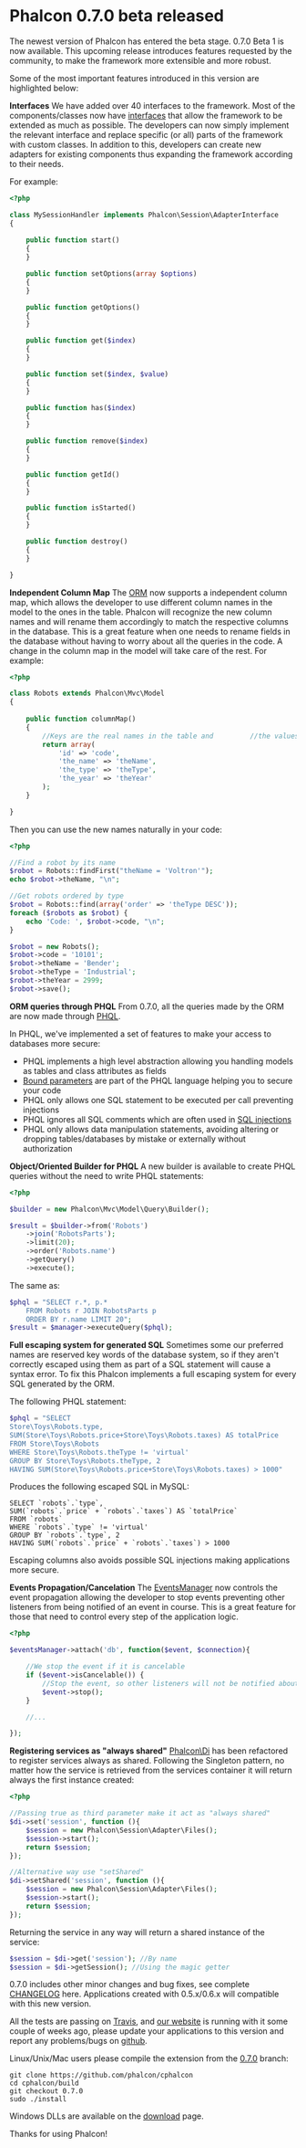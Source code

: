 <!--
slug: phalcon-0-7-0-beta-released
date: Wed Nov 21 2012 11:00:00 GMT-0500 (EST)
tags: php, phalcon, orm, release
title: Phalcon 0.7.0 beta released
id: 36213237029
link: http://blog.phalconphp.com/post/36213237029/phalcon-0-7-0-beta-released
raw: {"blog_name":"phalconphp","id":36213237029,"post_url":"http://blog.phalconphp.com/post/36213237029/phalcon-0-7-0-beta-released","slug":"phalcon-0-7-0-beta-released","type":"text","date":"2012-11-21 16:00:00 GMT","timestamp":1353513600,"state":"published","format":"html","reblog_key":"EjsB77M7","tags":["php","phalcon","orm","release"],"short_url":"http://tmblr.co/Z6PumvXkUYKb","highlighted":[],"note_count":2,"title":"Phalcon 0.7.0 beta released","body":"<p>The newest version of Phalcon has entered the beta stage. 0.7.0 Beta 1 is now available. This upcoming release introduces features requested by the community, to make the framework more extensible and more robust.</p>\n<p>Some of the most important features introduced in this version are highlighted below:</p>\n<p><strong>Interfaces</strong><br/> We have added over 40 interfaces to the framework. Most of the components/classes now have <a href=\"http://php.net/manual/en/language.oop5.interfaces.php\">interfaces</a> that allow the framework to be extended as much as possible. The developers can now simply implement the relevant interface and replace specific (or all) parts of the framework with custom classes. In addition to this, developers can create new adapters for existing components thus expanding the framework according to their needs.</p>\n<p>For example:</p>\n<pre class=\"sh_php sh_sourceCode\">&lt;?php\n\nclass MySessionHandler implements Phalcon\\Session\\AdapterInterface \n{\n    \n    public function start()\n    {\n    }\n\n    public function setOptions(array $options)\n    {\n    }\n\n    public function getOptions()\n    {\n    }\n\n    public function get($index)\n    {\n    }\n\n    public function set($index, $value)\n    {\n    }\n\n    public function has($index)\n    {\n    }\n\n    public function remove($index)\n    {\n    }\n\n    public function getId()\n    {\n    }\n\n    public function isStarted()\n    {\n    }\n\n    public function destroy()\n    {\n    }\n\n}\n</pre>\n<p><strong>Independent Column Map</strong><br/> The <a href=\"http://docs.phalconphp.com/en/latest/reference/models.html\">ORM</a> now supports a independent column map, which allows the developer to use different column names in the model to the ones in the table. Phalcon will recognize the new column names and will rename them accordingly to match the respective columns in the database. This is a great feature when one needs to rename fields in the database without having to worry about all the queries in the code. A change in the column map in the model will take care of the rest. For example:</p>\n<pre class=\"sh_php sh_sourceCode\">&lt;?php\n\nclass Robots extends Phalcon\\Mvc\\Model\n{\n    \n    public function columnMap()\n    {\n        //Keys are the real names in the table and <br/>        //the values their names in the application\n        return array(\n            'id' =&gt; 'code',\n            'the_name' =&gt; 'theName',\n            'the_type' =&gt; 'theType',\n            'the_year' =&gt; 'theYear'\n        );\n    }\n\n}\n</pre>\n<p>Then you can use the new names naturally in your code:</p>\n<pre class=\"sh_php sh_sourceCode\">&lt;?php\n\n//Find a robot by its name\n$robot = Robots::findFirst(\"theName = 'Voltron'\");\necho $robot-&gt;theName, \"\\n\";\n\n//Get robots ordered by type\n$robot = Robots::find(array('order' =&gt; 'theType DESC'));\nforeach ($robots as $robot) {\n    echo 'Code: ', $robot-&gt;code, \"\\n\";\n}\n\n$robot = new Robots();\n$robot-&gt;code = '10101';\n$robot-&gt;theName = 'Bender';\n$robot-&gt;theType = 'Industrial';\n$robot-&gt;theYear = 2999;\n$robot-&gt;save();\n</pre>\n<p><strong>ORM queries through PHQL</strong><br/> From 0.7.0, all the queries made by the ORM are now made through <a href=\"http://docs.phalconphp.com/en/latest/reference/phql.html\">PHQL</a>.</p>\n<p>In PHQL, we&rsquo;ve implemented a set of features to make your access to databases more secure:</p>\n<ul><li>PHQL implements a high level abstraction allowing you handling models as tables and class attributes as fields</li>\n<li><a href=\"http://www.php.net/manual/en/pdo.prepared-statements.php\">Bound parameters</a> are part of the PHQL language helping you to secure your code</li>\n<li>PHQL only allows one SQL statement to be executed per call preventing injections</li>\n<li>PHQL ignores all SQL comments which are often used in <a href=\"http://en.wikipedia.org/wiki/SQL_injection\">SQL injections</a></li>\n<li>PHQL only allows data manipulation statements, avoiding altering or dropping tables/databases by mistake or externally without authorization</li>\n</ul><p><strong>Object/Oriented Builder for PHQL</strong><br/> A new builder is available to create PHQL queries without the need to write PHQL statements:</p>\n<pre class=\"sh_php sh_sourceCode\">&lt;?php\n\n$builder = new Phalcon\\Mvc\\Model\\Query\\Builder();\n\n$result = $builder-&gt;from('Robots')\n    -&gt;join('RobotsParts');\n    -&gt;limit(20);\n    -&gt;order('Robots.name')\n    -&gt;getQuery()\n    -&gt;execute();\n</pre>\n<p>The same as:</p>\n<pre class=\"sh_php sh_sourceCode\">$phql = \"SELECT r.*, p.* \n    FROM Robots r JOIN RobotsParts p \n    ORDER BY r.name LIMIT 20\";\n$result = $manager-&gt;executeQuery($phql);\n</pre>\n<p><strong>Full escaping system for generated SQL</strong><br/> Sometimes some our preferred names are reserved key words of the database system, so if they aren&rsquo;t correctly escaped using them as part of a SQL statement will cause a syntax error. To fix this Phalcon implements a full escaping system for every SQL generated by the ORM.</p>\n<p>The following PHQL statement:</p>\n<pre class=\"sh_php sh_sourceCode\">$phql = \"SELECT \nStore\\Toys\\Robots.type,\nSUM(Store\\Toys\\Robots.price+Store\\Toys\\Robots.taxes) AS totalPrice\nFROM Store\\Toys\\Robots \nWHERE Store\\Toys\\Robots.theType != 'virtual'\nGROUP BY Store\\Toys\\Robots.theType, 2\nHAVING SUM(Store\\Toys\\Robots.price+Store\\Toys\\Robots.taxes) &gt; 1000\"\n</pre>\n<p>Produces the following escaped SQL in MySQL:</p>\n<pre class=\"sh_sql sh_sourceCode\">SELECT `robots`.`type`,\nSUM(`robots`.`price` + `robots`.`taxes`) AS `totalPrice`\nFROM `robots`\nWHERE `robots`.`type` != 'virtual'\nGROUP BY `robots`.`type`, 2\nHAVING SUM(`robots`.`price` + `robots`.`taxes`) &gt; 1000\n</pre>\n<p>Escaping columns also avoids possible SQL injections making applications more secure.</p>\n<p><strong>Events Propagation/Cancelation</strong><br/> The <a href=\"http://docs.phalconphp.com/en/latest/reference/events.html\">EventsManager</a> now controls the event propagation allowing the developer to stop events preventing other listeners from being notified of an event in course. This is a great feature for those that need to control every step of the application logic.</p>\n<pre class=\"sh_php sh_sourceCode\">&lt;?php\n\n$eventsManager-&gt;attach('db', function($event, $connection){\n\n    //We stop the event if it is cancelable\n    if ($event-&gt;isCancelable()) {\n        //Stop the event, so other listeners will not be notified about this\n        $event-&gt;stop();\n    }\n\n    //...\n\n});\n</pre>\n<p><strong>Registering services as &ldquo;always shared&rdquo;</strong><br/><a href=\"http://docs.phalconphp.com/en/latest/reference/di.html\">Phalcon\\Di</a> has been refactored to register services always as shared. Following the Singleton pattern, no matter how the service is retrieved from the services container it will return always the first instance created:</p>\n<pre class=\"sh_php sh_sourceCode\">&lt;?php\n\n//Passing true as third parameter make it act as \"always shared\"\n$di-&gt;set('session', function (){\n    $session = new Phalcon\\Session\\Adapter\\Files();\n    $session-&gt;start();\n    return $session;\n});\n\n//Alternative way use \"setShared\"\n$di-&gt;setShared('session', function (){\n    $session = new Phalcon\\Session\\Adapter\\Files();\n    $session-&gt;start();\n    return $session;\n});\n</pre>\n<p>Returning the service in any way will return a shared instance of the service:</p>\n<pre class=\"sh_php sh_sourceCode\">$session = $di-&gt;get('session'); //By name\n$session = $di-&gt;getSession(); //Using the magic getter\n</pre>\n<p>0.7.0 includes other minor changes and bug fixes, see complete <a href=\"https://github.com/phalcon/cphalcon/blob/0.7.0/CHANGELOG\">CHANGELOG</a> here. Applications created with 0.5.x/0.6.x will compatible with this new version.</p>\n<p>All the tests are passing on <a href=\"https://travis-ci.org/phalcon/cphalcon/builds/3287750\">Travis</a>, and <a href=\"http://phalconphp.com/\">our website</a> is running with it some couple of weeks ago, please update your applications to this version and report any problems/bugs on <a href=\"https://github.com/phalcon/cphalcon\">github</a>.</p>\n<p>Linux/Unix/Mac users please compile the extension from the <a href=\"https://github.com/phalcon/cphalcon/tree/0.7.0\">0.7.0</a> branch:</p>\n<pre class=\"sh_sh sh_sourceCode\">git clone <a href=\"https://github.com/phalcon/cphalcon\">https://github.com/phalcon/cphalcon</a>\ncd cphalcon/build\ngit checkout 0.7.0\nsudo ./install\n</pre>\n<p>Windows DLLs are available on the <a href=\"http://phalconphp.com/download\">download</a> page.</p>\n<p>Thanks for using Phalcon!</p>","reblog":{"tree_html":"","comment":"<p>The newest version of Phalcon has entered the beta stage. 0.7.0 Beta 1 is now available. This upcoming release introduces features requested by the community, to make the framework more extensible and more robust.</p>\n<p>Some of the most important features introduced in this version are highlighted below:</p>\n<p><strong>Interfaces</strong><br> We have added over 40 interfaces to the framework. Most of the components/classes now have <a href=\"http://php.net/manual/en/language.oop5.interfaces.php\">interfaces</a> that allow the framework to be extended as much as possible. The developers can now simply implement the relevant interface and replace specific (or all) parts of the framework with custom classes. In addition to this, developers can create new adapters for existing components thus expanding the framework according to their needs.</p>\n<p>For example:</p>\n<pre class=\"sh_php sh_sourceCode\">&lt;?php\n\nclass MySessionHandler implements Phalcon\\Session\\AdapterInterface \n{\n    \n    public function start()\n    {\n    }\n\n    public function setOptions(array $options)\n    {\n    }\n\n    public function getOptions()\n    {\n    }\n\n    public function get($index)\n    {\n    }\n\n    public function set($index, $value)\n    {\n    }\n\n    public function has($index)\n    {\n    }\n\n    public function remove($index)\n    {\n    }\n\n    public function getId()\n    {\n    }\n\n    public function isStarted()\n    {\n    }\n\n    public function destroy()\n    {\n    }\n\n}\n</pre>\n<p><strong>Independent Column Map</strong><br> The <a href=\"http://docs.phalconphp.com/en/latest/reference/models.html\">ORM</a> now supports a independent column map, which allows the developer to use different column names in the model to the ones in the table. Phalcon will recognize the new column names and will rename them accordingly to match the respective columns in the database. This is a great feature when one needs to rename fields in the database without having to worry about all the queries in the code. A change in the column map in the model will take care of the rest. For example:</p>\n<pre class=\"sh_php sh_sourceCode\">&lt;?php\n\nclass Robots extends Phalcon\\Mvc\\Model\n{\n    \n    public function columnMap()\n    {\n        //Keys are the real names in the table and <br>        //the values their names in the application\n        return array(\n            'id' =&gt; 'code',\n            'the_name' =&gt; 'theName',\n            'the_type' =&gt; 'theType',\n            'the_year' =&gt; 'theYear'\n        );\n    }\n\n}\n</pre>\n<p>Then you can use the new names naturally in your code:</p>\n<pre class=\"sh_php sh_sourceCode\">&lt;?php\n\n//Find a robot by its name\n$robot = Robots::findFirst(\"theName = 'Voltron'\");\necho $robot-&gt;theName, \"\\n\";\n\n//Get robots ordered by type\n$robot = Robots::find(array('order' =&gt; 'theType DESC'));\nforeach ($robots as $robot) {\n    echo 'Code: ', $robot-&gt;code, \"\\n\";\n}\n\n$robot = new Robots();\n$robot-&gt;code = '10101';\n$robot-&gt;theName = 'Bender';\n$robot-&gt;theType = 'Industrial';\n$robot-&gt;theYear = 2999;\n$robot-&gt;save();\n</pre>\n<p><strong>ORM queries through PHQL</strong><br> From 0.7.0, all the queries made by the ORM are now made through <a href=\"http://docs.phalconphp.com/en/latest/reference/phql.html\">PHQL</a>.</p>\n<p>In PHQL, we&rsquo;ve implemented a set of features to make your access to databases more secure:</p>\n<ul><li>PHQL implements a high level abstraction allowing you handling models as tables and class attributes as fields</li>\n<li><a href=\"http://www.php.net/manual/en/pdo.prepared-statements.php\">Bound parameters</a> are part of the PHQL language helping you to secure your code</li>\n<li>PHQL only allows one SQL statement to be executed per call preventing injections</li>\n<li>PHQL ignores all SQL comments which are often used in <a href=\"http://en.wikipedia.org/wiki/SQL_injection\">SQL injections</a></li>\n<li>PHQL only allows data manipulation statements, avoiding altering or dropping tables/databases by mistake or externally without authorization</li>\n</ul><p><strong>Object/Oriented Builder for PHQL</strong><br> A new builder is available to create PHQL queries without the need to write PHQL statements:</p>\n<pre class=\"sh_php sh_sourceCode\">&lt;?php\n\n$builder = new Phalcon\\Mvc\\Model\\Query\\Builder();\n\n$result = $builder-&gt;from('Robots')\n    -&gt;join('RobotsParts');\n    -&gt;limit(20);\n    -&gt;order('Robots.name')\n    -&gt;getQuery()\n    -&gt;execute();\n</pre>\n<p>The same as:</p>\n<pre class=\"sh_php sh_sourceCode\">$phql = \"SELECT r.*, p.* \n    FROM Robots r JOIN RobotsParts p \n    ORDER BY r.name LIMIT 20\";\n$result = $manager-&gt;executeQuery($phql);\n</pre>\n<p><strong>Full escaping system for generated SQL</strong><br> Sometimes some our preferred names are reserved key words of the database system, so if they aren&rsquo;t correctly escaped using them as part of a SQL statement will cause a syntax error. To fix this Phalcon implements a full escaping system for every SQL generated by the ORM.</p>\n<p>The following PHQL statement:</p>\n<pre class=\"sh_php sh_sourceCode\">$phql = \"SELECT \nStore\\Toys\\Robots.type,\nSUM(Store\\Toys\\Robots.price+Store\\Toys\\Robots.taxes) AS totalPrice\nFROM Store\\Toys\\Robots \nWHERE Store\\Toys\\Robots.theType != 'virtual'\nGROUP BY Store\\Toys\\Robots.theType, 2\nHAVING SUM(Store\\Toys\\Robots.price+Store\\Toys\\Robots.taxes) &gt; 1000\"\n</pre>\n<p>Produces the following escaped SQL in MySQL:</p>\n<pre class=\"sh_sql sh_sourceCode\">SELECT `robots`.`type`,\nSUM(`robots`.`price` + `robots`.`taxes`) AS `totalPrice`\nFROM `robots`\nWHERE `robots`.`type` != 'virtual'\nGROUP BY `robots`.`type`, 2\nHAVING SUM(`robots`.`price` + `robots`.`taxes`) &gt; 1000\n</pre>\n<p>Escaping columns also avoids possible SQL injections making applications more secure.</p>\n<p><strong>Events Propagation/Cancelation</strong><br> The <a href=\"http://docs.phalconphp.com/en/latest/reference/events.html\">EventsManager</a> now controls the event propagation allowing the developer to stop events preventing other listeners from being notified of an event in course. This is a great feature for those that need to control every step of the application logic.</p>\n<pre class=\"sh_php sh_sourceCode\">&lt;?php\n\n$eventsManager-&gt;attach('db', function($event, $connection){\n\n    //We stop the event if it is cancelable\n    if ($event-&gt;isCancelable()) {\n        //Stop the event, so other listeners will not be notified about this\n        $event-&gt;stop();\n    }\n\n    //...\n\n});\n</pre>\n<p><strong>Registering services as &ldquo;always shared&rdquo;</strong><br><a href=\"http://docs.phalconphp.com/en/latest/reference/di.html\">Phalcon\\Di</a> has been refactored to register services always as shared. Following the Singleton pattern, no matter how the service is retrieved from the services container it will return always the first instance created:</p>\n<pre class=\"sh_php sh_sourceCode\">&lt;?php\n\n//Passing true as third parameter make it act as \"always shared\"\n$di-&gt;set('session', function (){\n    $session = new Phalcon\\Session\\Adapter\\Files();\n    $session-&gt;start();\n    return $session;\n});\n\n//Alternative way use \"setShared\"\n$di-&gt;setShared('session', function (){\n    $session = new Phalcon\\Session\\Adapter\\Files();\n    $session-&gt;start();\n    return $session;\n});\n</pre>\n<p>Returning the service in any way will return a shared instance of the service:</p>\n<pre class=\"sh_php sh_sourceCode\">$session = $di-&gt;get('session'); //By name\n$session = $di-&gt;getSession(); //Using the magic getter\n</pre>\n<p>0.7.0 includes other minor changes and bug fixes, see complete <a href=\"https://github.com/phalcon/cphalcon/blob/0.7.0/CHANGELOG\">CHANGELOG</a> here. Applications created with 0.5.x/0.6.x will compatible with this new version.</p>\n<p>All the tests are passing on <a href=\"https://travis-ci.org/phalcon/cphalcon/builds/3287750\">Travis</a>, and <a href=\"http://phalconphp.com/\">our website</a> is running with it some couple of weeks ago, please update your applications to this version and report any problems/bugs on <a href=\"https://github.com/phalcon/cphalcon\">github</a>.</p>\n<p>Linux/Unix/Mac users please compile the extension from the <a href=\"https://github.com/phalcon/cphalcon/tree/0.7.0\">0.7.0</a> branch:</p>\n<pre class=\"sh_sh sh_sourceCode\">git clone <a href=\"https://github.com/phalcon/cphalcon\">https://github.com/phalcon/cphalcon</a>\ncd cphalcon/build\ngit checkout 0.7.0\nsudo ./install\n</pre>\n<p>Windows DLLs are available on the <a href=\"http://phalconphp.com/download\">download</a> page.</p>\n<p>Thanks for using Phalcon!</p>"},"trail":[{"blog":{"name":"phalconphp","theme":{"header_full_width":1117,"header_full_height":426,"header_focus_width":758,"header_focus_height":426,"avatar_shape":"square","background_color":"#FAFAFA","body_font":"Helvetica Neue","header_bounds":"0,937,426,179","header_image":"http://static.tumblr.com/be2b0380984b972b47699d457f4c0ffb/ivjir8a/815nn0qo7/tumblr_static_28z87js742xwowwo0kco04ogs.jpg","header_image_focused":"http://static.tumblr.com/be2b0380984b972b47699d457f4c0ffb/ivjir8a/laHnn0qo9/tumblr_static_tumblr_static_28z87js742xwowwo0kco04ogs_focused_v3.jpg","header_image_scaled":"http://static.tumblr.com/be2b0380984b972b47699d457f4c0ffb/ivjir8a/815nn0qo7/tumblr_static_28z87js742xwowwo0kco04ogs_2048_v2.jpg","header_stretch":true,"link_color":"#529ECC","show_avatar":true,"show_description":true,"show_header_image":true,"show_title":true,"title_color":"#444444","title_font":"Gibson","title_font_weight":"bold"}},"post":{"id":"36213237029"},"content":"<p>The newest version of Phalcon has entered the beta stage. 0.7.0 Beta 1 is now available. This upcoming release introduces features requested by the community, to make the framework more extensible and more robust.</p>\n<p>Some of the most important features introduced in this version are highlighted below:</p>\n<p><strong>Interfaces</strong><br> We have added over 40 interfaces to the framework. Most of the components/classes now have <a href=\"http://php.net/manual/en/language.oop5.interfaces.php\">interfaces</a> that allow the framework to be extended as much as possible. The developers can now simply implement the relevant interface and replace specific (or all) parts of the framework with custom classes. In addition to this, developers can create new adapters for existing components thus expanding the framework according to their needs.</p>\n<p>For example:</p>\n<pre class=\"sh_php sh_sourceCode\"><?php\n\nclass MySessionHandler implements Phalcon\\Session\\AdapterInterface \n{\n    \n    public function start()\n    {\n    }\n\n    public function setOptions(array $options)\n    {\n    }\n\n    public function getOptions()\n    {\n    }\n\n    public function get($index)\n    {\n    }\n\n    public function set($index, $value)\n    {\n    }\n\n    public function has($index)\n    {\n    }\n\n    public function remove($index)\n    {\n    }\n\n    public function getId()\n    {\n    }\n\n    public function isStarted()\n    {\n    }\n\n    public function destroy()\n    {\n    }\n\n}\n</pre>\n<p><strong>Independent Column Map</strong><br> The <a href=\"http://docs.phalconphp.com/en/latest/reference/models.html\">ORM</a> now supports a independent column map, which allows the developer to use different column names in the model to the ones in the table. Phalcon will recognize the new column names and will rename them accordingly to match the respective columns in the database. This is a great feature when one needs to rename fields in the database without having to worry about all the queries in the code. A change in the column map in the model will take care of the rest. For example:</p>\n<pre class=\"sh_php sh_sourceCode\"><?php\n\nclass Robots extends Phalcon\\Mvc\\Model\n{\n    \n    public function columnMap()\n    {\n        //Keys are the real names in the table and <br>        //the values their names in the application\n        return array(\n            'id' => 'code',\n            'the_name' => 'theName',\n            'the_type' => 'theType',\n            'the_year' => 'theYear'\n        );\n    }\n\n}\n</pre>\n<p>Then you can use the new names naturally in your code:</p>\n<pre class=\"sh_php sh_sourceCode\"><?php\n\n//Find a robot by its name\n$robot = Robots::findFirst(\"theName = 'Voltron'\");\necho $robot->theName, \"\\n\";\n\n//Get robots ordered by type\n$robot = Robots::find(array('order' => 'theType DESC'));\nforeach ($robots as $robot) {\n    echo 'Code: ', $robot->code, \"\\n\";\n}\n\n$robot = new Robots();\n$robot->code = '10101';\n$robot->theName = 'Bender';\n$robot->theType = 'Industrial';\n$robot->theYear = 2999;\n$robot->save();\n</pre>\n<p><strong>ORM queries through PHQL</strong><br> From 0.7.0, all the queries made by the ORM are now made through <a href=\"http://docs.phalconphp.com/en/latest/reference/phql.html\">PHQL</a>.</p>\n<p>In PHQL, we've implemented a set of features to make your access to databases more secure:</p>\n<ul><li>PHQL implements a high level abstraction allowing you handling models as tables and class attributes as fields</li>\n<li><a href=\"http://www.php.net/manual/en/pdo.prepared-statements.php\">Bound parameters</a> are part of the PHQL language helping you to secure your code</li>\n<li>PHQL only allows one SQL statement to be executed per call preventing injections</li>\n<li>PHQL ignores all SQL comments which are often used in <a href=\"http://en.wikipedia.org/wiki/SQL_injection\">SQL injections</a></li>\n<li>PHQL only allows data manipulation statements, avoiding altering or dropping tables/databases by mistake or externally without authorization</li>\n</ul><p><strong>Object/Oriented Builder for PHQL</strong><br> A new builder is available to create PHQL queries without the need to write PHQL statements:</p>\n<pre class=\"sh_php sh_sourceCode\"><?php\n\n$builder = new Phalcon\\Mvc\\Model\\Query\\Builder();\n\n$result = $builder->from('Robots')\n    ->join('RobotsParts');\n    ->limit(20);\n    ->order('Robots.name')\n    ->getQuery()\n    ->execute();\n</pre>\n<p>The same as:</p>\n<pre class=\"sh_php sh_sourceCode\">$phql = \"SELECT r.*, p.* \n    FROM Robots r JOIN RobotsParts p \n    ORDER BY r.name LIMIT 20\";\n$result = $manager->executeQuery($phql);\n</pre>\n<p><strong>Full escaping system for generated SQL</strong><br> Sometimes some our preferred names are reserved key words of the database system, so if they aren't correctly escaped using them as part of a SQL statement will cause a syntax error. To fix this Phalcon implements a full escaping system for every SQL generated by the ORM.</p>\n<p>The following PHQL statement:</p>\n<pre class=\"sh_php sh_sourceCode\">$phql = \"SELECT \nStore\\Toys\\Robots.type,\nSUM(Store\\Toys\\Robots.price+Store\\Toys\\Robots.taxes) AS totalPrice\nFROM Store\\Toys\\Robots \nWHERE Store\\Toys\\Robots.theType != 'virtual'\nGROUP BY Store\\Toys\\Robots.theType, 2\nHAVING SUM(Store\\Toys\\Robots.price+Store\\Toys\\Robots.taxes) > 1000\"\n</pre>\n<p>Produces the following escaped SQL in MySQL:</p>\n<pre class=\"sh_sql sh_sourceCode\">SELECT `robots`.`type`,\nSUM(`robots`.`price` + `robots`.`taxes`) AS `totalPrice`\nFROM `robots`\nWHERE `robots`.`type` != 'virtual'\nGROUP BY `robots`.`type`, 2\nHAVING SUM(`robots`.`price` + `robots`.`taxes`) > 1000\n</pre>\n<p>Escaping columns also avoids possible SQL injections making applications more secure.</p>\n<p><strong>Events Propagation/Cancelation</strong><br> The <a href=\"http://docs.phalconphp.com/en/latest/reference/events.html\">EventsManager</a> now controls the event propagation allowing the developer to stop events preventing other listeners from being notified of an event in course. This is a great feature for those that need to control every step of the application logic.</p>\n<pre class=\"sh_php sh_sourceCode\"><?php\n\n$eventsManager->attach('db', function($event, $connection){\n\n    //We stop the event if it is cancelable\n    if ($event->isCancelable()) {\n        //Stop the event, so other listeners will not be notified about this\n        $event->stop();\n    }\n\n    //...\n\n});\n</pre>\n<p><strong>Registering services as "always shared"</strong><br><a href=\"http://docs.phalconphp.com/en/latest/reference/di.html\">Phalcon\\Di</a> has been refactored to register services always as shared. Following the Singleton pattern, no matter how the service is retrieved from the services container it will return always the first instance created:</p>\n<pre class=\"sh_php sh_sourceCode\"><?php\n\n//Passing true as third parameter make it act as \"always shared\"\n$di->set('session', function (){\n    $session = new Phalcon\\Session\\Adapter\\Files();\n    $session->start();\n    return $session;\n});\n\n//Alternative way use \"setShared\"\n$di->setShared('session', function (){\n    $session = new Phalcon\\Session\\Adapter\\Files();\n    $session->start();\n    return $session;\n});\n</pre>\n<p>Returning the service in any way will return a shared instance of the service:</p>\n<pre class=\"sh_php sh_sourceCode\">$session = $di->get('session'); //By name\n$session = $di->getSession(); //Using the magic getter\n</pre>\n<p>0.7.0 includes other minor changes and bug fixes, see complete <a href=\"https://github.com/phalcon/cphalcon/blob/0.7.0/CHANGELOG\">CHANGELOG</a> here. Applications created with 0.5.x/0.6.x will compatible with this new version.</p>\n<p>All the tests are passing on <a href=\"https://travis-ci.org/phalcon/cphalcon/builds/3287750\">Travis</a>, and <a href=\"http://phalconphp.com/\">our website</a> is running with it some couple of weeks ago, please update your applications to this version and report any problems/bugs on <a href=\"https://github.com/phalcon/cphalcon\">github</a>.</p>\n<p>Linux/Unix/Mac users please compile the extension from the <a href=\"https://github.com/phalcon/cphalcon/tree/0.7.0\">0.7.0</a> branch:</p>\n<pre class=\"sh_sh sh_sourceCode\">git clone <a href=\"https://github.com/phalcon/cphalcon\">https://github.com/phalcon/cphalcon</a>\ncd cphalcon/build\ngit checkout 0.7.0\nsudo ./install\n</pre>\n<p>Windows DLLs are available on the <a href=\"http://phalconphp.com/download\">download</a> page.</p>\n<p>Thanks for using Phalcon!</p>","content_raw":"<p>The newest version of Phalcon has entered the beta stage. 0.7.0 Beta 1 is now available. This upcoming release introduces features requested by the community, to make the framework more extensible and more robust.</p>\r\n<p>Some of the most important features introduced in this version are highlighted below:</p>\r\n<p><strong>Interfaces</strong><br> We have added over 40 interfaces to the framework. Most of the components/classes now have <a href=\"http://php.net/manual/en/language.oop5.interfaces.php\">interfaces</a> that allow the framework to be extended as much as possible. The developers can now simply implement the relevant interface and replace specific (or all) parts of the framework with custom classes. In addition to this, developers can create new adapters for existing components thus expanding the framework according to their needs.</p>\r\n<p>For example:</p>\r\n<pre class=\"sh_php sh_sourceCode\">&lt;?php\r\n\r\nclass MySessionHandler implements Phalcon\\Session\\AdapterInterface \r\n{\r\n    \r\n    public function start()\r\n    {\r\n    }\r\n\r\n    public function setOptions(array $options)\r\n    {\r\n    }\r\n\r\n    public function getOptions()\r\n    {\r\n    }\r\n\r\n    public function get($index)\r\n    {\r\n    }\r\n\r\n    public function set($index, $value)\r\n    {\r\n    }\r\n\r\n    public function has($index)\r\n    {\r\n    }\r\n\r\n    public function remove($index)\r\n    {\r\n    }\r\n\r\n    public function getId()\r\n    {\r\n    }\r\n\r\n    public function isStarted()\r\n    {\r\n    }\r\n\r\n    public function destroy()\r\n    {\r\n    }\r\n\r\n}\r\n</pre>\r\n<p><strong>Independent Column Map</strong><br> The <a href=\"http://docs.phalconphp.com/en/latest/reference/models.html\">ORM</a> now supports a independent column map, which allows the developer to use different column names in the model to the ones in the table. Phalcon will recognize the new column names and will rename them accordingly to match the respective columns in the database. This is a great feature when one needs to rename fields in the database without having to worry about all the queries in the code. A change in the column map in the model will take care of the rest. For example:</p>\r\n<pre class=\"sh_php sh_sourceCode\">&lt;?php\r\n\r\nclass Robots extends Phalcon\\Mvc\\Model\r\n{\r\n    \r\n    public function columnMap()\r\n    {\r\n        //Keys are the real names in the table and <br>        //the values their names in the application\r\n        return array(\r\n            'id' =&gt; 'code',\r\n            'the_name' =&gt; 'theName',\r\n            'the_type' =&gt; 'theType',\r\n            'the_year' =&gt; 'theYear'\r\n        );\r\n    }\r\n\r\n}\r\n</pre>\r\n<p>Then you can use the new names naturally in your code:</p>\r\n<pre class=\"sh_php sh_sourceCode\">&lt;?php\r\n\r\n//Find a robot by its name\r\n$robot = Robots::findFirst(\"theName = 'Voltron'\");\r\necho $robot-&gt;theName, \"\\n\";\r\n\r\n//Get robots ordered by type\r\n$robot = Robots::find(array('order' =&gt; 'theType DESC'));\r\nforeach ($robots as $robot) {\r\n    echo 'Code: ', $robot-&gt;code, \"\\n\";\r\n}\r\n\r\n$robot = new Robots();\r\n$robot-&gt;code = '10101';\r\n$robot-&gt;theName = 'Bender';\r\n$robot-&gt;theType = 'Industrial';\r\n$robot-&gt;theYear = 2999;\r\n$robot-&gt;save();\r\n</pre>\r\n<p><strong>ORM queries through PHQL</strong><br> From 0.7.0, all the queries made by the ORM are now made through <a href=\"http://docs.phalconphp.com/en/latest/reference/phql.html\">PHQL</a>.</p>\r\n<p>In PHQL, we've implemented a set of features to make your access to databases more secure:</p>\r\n<ul><li>PHQL implements a high level abstraction allowing you handling models as tables and class attributes as fields</li>\r\n<li><a href=\"http://www.php.net/manual/en/pdo.prepared-statements.php\">Bound parameters</a> are part of the PHQL language helping you to secure your code</li>\r\n<li>PHQL only allows one SQL statement to be executed per call preventing injections</li>\r\n<li>PHQL ignores all SQL comments which are often used in <a href=\"http://en.wikipedia.org/wiki/SQL_injection\">SQL injections</a></li>\r\n<li>PHQL only allows data manipulation statements, avoiding altering or dropping tables/databases by mistake or externally without authorization</li>\r\n</ul><p><strong>Object/Oriented Builder for PHQL</strong><br> A new builder is available to create PHQL queries without the need to write PHQL statements:</p>\r\n<pre class=\"sh_php sh_sourceCode\">&lt;?php\r\n\r\n$builder = new Phalcon\\Mvc\\Model\\Query\\Builder();\r\n\r\n$result = $builder-&gt;from('Robots')\r\n    -&gt;join('RobotsParts');\r\n    -&gt;limit(20);\r\n    -&gt;order('Robots.name')\r\n    -&gt;getQuery()\r\n    -&gt;execute();\r\n</pre>\r\n<p>The same as:</p>\r\n<pre class=\"sh_php sh_sourceCode\">$phql = \"SELECT r.*, p.* \r\n    FROM Robots r JOIN RobotsParts p \r\n    ORDER BY r.name LIMIT 20\";\r\n$result = $manager-&gt;executeQuery($phql);\r\n</pre>\r\n<p><strong>Full escaping system for generated SQL</strong><br> Sometimes some our preferred names are reserved key words of the database system, so if they aren't correctly escaped using them as part of a SQL statement will cause a syntax error. To fix this Phalcon implements a full escaping system for every SQL generated by the ORM.</p>\r\n<p>The following PHQL statement:</p>\r\n<pre class=\"sh_php sh_sourceCode\">$phql = \"SELECT \r\nStore\\Toys\\Robots.type,\r\nSUM(Store\\Toys\\Robots.price+Store\\Toys\\Robots.taxes) AS totalPrice\r\nFROM Store\\Toys\\Robots \r\nWHERE Store\\Toys\\Robots.theType != 'virtual'\r\nGROUP BY Store\\Toys\\Robots.theType, 2\r\nHAVING SUM(Store\\Toys\\Robots.price+Store\\Toys\\Robots.taxes) &gt; 1000\"\r\n</pre>\r\n<p>Produces the following escaped SQL in MySQL:</p>\r\n<pre class=\"sh_sql sh_sourceCode\">SELECT `robots`.`type`,\r\nSUM(`robots`.`price` + `robots`.`taxes`) AS `totalPrice`\r\nFROM `robots`\r\nWHERE `robots`.`type` != 'virtual'\r\nGROUP BY `robots`.`type`, 2\r\nHAVING SUM(`robots`.`price` + `robots`.`taxes`) &gt; 1000\r\n</pre>\r\n<p>Escaping columns also avoids possible SQL injections making applications more secure.</p>\r\n<p><strong>Events Propagation/Cancelation</strong><br> The <a href=\"http://docs.phalconphp.com/en/latest/reference/events.html\">EventsManager</a> now controls the event propagation allowing the developer to stop events preventing other listeners from being notified of an event in course. This is a great feature for those that need to control every step of the application logic.</p>\r\n<pre class=\"sh_php sh_sourceCode\">&lt;?php\r\n\r\n$eventsManager-&gt;attach('db', function($event, $connection){\r\n\r\n    //We stop the event if it is cancelable\r\n    if ($event-&gt;isCancelable()) {\r\n        //Stop the event, so other listeners will not be notified about this\r\n        $event-&gt;stop();\r\n    }\r\n\r\n    //...\r\n\r\n});\r\n</pre>\r\n<p><strong>Registering services as \"always shared\"</strong><br><a href=\"http://docs.phalconphp.com/en/latest/reference/di.html\">Phalcon\\Di</a> has been refactored to register services always as shared. Following the Singleton pattern, no matter how the service is retrieved from the services container it will return always the first instance created:</p>\r\n<pre class=\"sh_php sh_sourceCode\">&lt;?php\r\n\r\n//Passing true as third parameter make it act as \"always shared\"\r\n$di-&gt;set('session', function (){\r\n    $session = new Phalcon\\Session\\Adapter\\Files();\r\n    $session-&gt;start();\r\n    return $session;\r\n});\r\n\r\n//Alternative way use \"setShared\"\r\n$di-&gt;setShared('session', function (){\r\n    $session = new Phalcon\\Session\\Adapter\\Files();\r\n    $session-&gt;start();\r\n    return $session;\r\n});\r\n</pre>\r\n<p>Returning the service in any way will return a shared instance of the service:</p>\r\n<pre class=\"sh_php sh_sourceCode\">$session = $di-&gt;get('session'); //By name\r\n$session = $di-&gt;getSession(); //Using the magic getter\r\n</pre>\r\n<p>0.7.0 includes other minor changes and bug fixes, see complete <a href=\"https://github.com/phalcon/cphalcon/blob/0.7.0/CHANGELOG\">CHANGELOG</a> here. Applications created with 0.5.x/0.6.x will compatible with this new version.</p>\r\n<p>All the tests are passing on <a href=\"https://travis-ci.org/phalcon/cphalcon/builds/3287750\">Travis</a>, and <a href=\"http://phalconphp.com/\">our website</a> is running with it some couple of weeks ago, please update your applications to this version and report any problems/bugs on <a href=\"https://github.com/phalcon/cphalcon\">github</a>.</p>\r\n<p>Linux/Unix/Mac users please compile the extension from the <a href=\"https://github.com/phalcon/cphalcon/tree/0.7.0\">0.7.0</a> branch:</p>\r\n<pre class=\"sh_sh sh_sourceCode\">git clone https://github.com/phalcon/cphalcon\r\ncd cphalcon/build\r\ngit checkout 0.7.0\r\nsudo ./install\r\n</pre>\r\n<p>Windows DLLs are available on the <a href=\"http://phalconphp.com/download\">download</a> page.</p>\r\n<p>Thanks for using Phalcon!</p>","is_current_item":true,"is_root_item":true}]}
publish: 2012-11-021
-->


Phalcon 0.7.0 beta released
===========================

The newest version of Phalcon has entered the beta stage. 0.7.0 Beta 1
is now available. This upcoming release introduces features requested by
the community, to make the framework more extensible and more robust.

Some of the most important features introduced in this version are
highlighted below:

**Interfaces**
 We have added over 40 interfaces to the framework. Most of the
components/classes now have
[interfaces](http://php.net/manual/en/language.oop5.interfaces.php) that
allow the framework to be extended as much as possible. The developers
can now simply implement the relevant interface and replace specific (or
all) parts of the framework with custom classes. In addition to this,
developers can create new adapters for existing components thus
expanding the framework according to their needs.

For example:

```php
<?php

class MySessionHandler implements Phalcon\Session\AdapterInterface 
{
    
    public function start()
    {
    }

    public function setOptions(array $options)
    {
    }

    public function getOptions()
    {
    }

    public function get($index)
    {
    }

    public function set($index, $value)
    {
    }

    public function has($index)
    {
    }

    public function remove($index)
    {
    }

    public function getId()
    {
    }

    public function isStarted()
    {
    }

    public function destroy()
    {
    }

}
```

**Independent Column Map**
 The [ORM](http://docs.phalconphp.com/en/latest/reference/models.html)
now supports a independent column map, which allows the developer to use
different column names in the model to the ones in the table. Phalcon
will recognize the new column names and will rename them accordingly to
match the respective columns in the database. This is a great feature
when one needs to rename fields in the database without having to worry
about all the queries in the code. A change in the column map in the
model will take care of the rest. For example:

```php
<?php

class Robots extends Phalcon\Mvc\Model
{
    
    public function columnMap()
    {
        //Keys are the real names in the table and         //the values their names in the application
        return array(
            'id' => 'code',
            'the_name' => 'theName',
            'the_type' => 'theType',
            'the_year' => 'theYear'
        );
    }

}
```

Then you can use the new names naturally in your code:

```php
<?php

//Find a robot by its name
$robot = Robots::findFirst("theName = 'Voltron'");
echo $robot->theName, "\n";

//Get robots ordered by type
$robot = Robots::find(array('order' => 'theType DESC'));
foreach ($robots as $robot) {
    echo 'Code: ', $robot->code, "\n";
}

$robot = new Robots();
$robot->code = '10101';
$robot->theName = 'Bender';
$robot->theType = 'Industrial';
$robot->theYear = 2999;
$robot->save();
```

**ORM queries through PHQL**
 From 0.7.0, all the queries made by the ORM are now made through
[PHQL](http://docs.phalconphp.com/en/latest/reference/phql.html).

In PHQL, we've implemented a set of features to make your access to
databases more secure:

-   PHQL implements a high level abstraction allowing you handling
    models as tables and class attributes as fields
-   [Bound
    parameters](http://www.php.net/manual/en/pdo.prepared-statements.php)
    are part of the PHQL language helping you to secure your code
-   PHQL only allows one SQL statement to be executed per call
    preventing injections
-   PHQL ignores all SQL comments which are often used in [SQL
    injections](http://en.wikipedia.org/wiki/SQL_injection)
-   PHQL only allows data manipulation statements, avoiding altering or
    dropping tables/databases by mistake or externally without
    authorization

**Object/Oriented Builder for PHQL**
 A new builder is available to create PHQL queries without the need to
write PHQL statements:

```php
<?php

$builder = new Phalcon\Mvc\Model\Query\Builder();

$result = $builder->from('Robots')
    ->join('RobotsParts');
    ->limit(20);
    ->order('Robots.name')
    ->getQuery()
    ->execute();
```

The same as:

```php
$phql = "SELECT r.*, p.* 
    FROM Robots r JOIN RobotsParts p 
    ORDER BY r.name LIMIT 20";
$result = $manager->executeQuery($phql);
```

**Full escaping system for generated SQL**
 Sometimes some our preferred names are reserved key words of the
database system, so if they aren't correctly escaped using them as part
of a SQL statement will cause a syntax error. To fix this Phalcon
implements a full escaping system for every SQL generated by the ORM.

The following PHQL statement:

```php
$phql = "SELECT 
Store\Toys\Robots.type,
SUM(Store\Toys\Robots.price+Store\Toys\Robots.taxes) AS totalPrice
FROM Store\Toys\Robots 
WHERE Store\Toys\Robots.theType != 'virtual'
GROUP BY Store\Toys\Robots.theType, 2
HAVING SUM(Store\Toys\Robots.price+Store\Toys\Robots.taxes) > 1000"
```

Produces the following escaped SQL in MySQL:

```
SELECT `robots`.`type`,
SUM(`robots`.`price` + `robots`.`taxes`) AS `totalPrice`
FROM `robots`
WHERE `robots`.`type` != 'virtual'
GROUP BY `robots`.`type`, 2
HAVING SUM(`robots`.`price` + `robots`.`taxes`) > 1000
```

Escaping columns also avoids possible SQL injections making applications
more secure.

**Events Propagation/Cancelation**
 The
[EventsManager](http://docs.phalconphp.com/en/latest/reference/events.html)
now controls the event propagation allowing the developer to stop events
preventing other listeners from being notified of an event in course.
This is a great feature for those that need to control every step of the
application logic.

```php
<?php

$eventsManager->attach('db', function($event, $connection){

    //We stop the event if it is cancelable
    if ($event->isCancelable()) {
        //Stop the event, so other listeners will not be notified about this
        $event->stop();
    }

    //...

});
```

**Registering services as "always shared"**
[Phalcon\\Di](http://docs.phalconphp.com/en/latest/reference/di.html)
has been refactored to register services always as shared. Following the
Singleton pattern, no matter how the service is retrieved from the
services container it will return always the first instance created:

```php
<?php

//Passing true as third parameter make it act as "always shared"
$di->set('session', function (){
    $session = new Phalcon\Session\Adapter\Files();
    $session->start();
    return $session;
});

//Alternative way use "setShared"
$di->setShared('session', function (){
    $session = new Phalcon\Session\Adapter\Files();
    $session->start();
    return $session;
});
```

Returning the service in any way will return a shared instance of the
service:

```php
$session = $di->get('session'); //By name
$session = $di->getSession(); //Using the magic getter
```

0.7.0 includes other minor changes and bug fixes, see complete
[CHANGELOG](https://github.com/phalcon/cphalcon/blob/0.7.0/CHANGELOG)
here. Applications created with 0.5.x/0.6.x will compatible with this
new version.

All the tests are passing on
[Travis](https://travis-ci.org/phalcon/cphalcon/builds/3287750), and
[our website](http://phalconphp.com/) is running with it some couple of
weeks ago, please update your applications to this version and report
any problems/bugs on [github](https://github.com/phalcon/cphalcon).

Linux/Unix/Mac users please compile the extension from the
[0.7.0](https://github.com/phalcon/cphalcon/tree/0.7.0) branch:

```
git clone https://github.com/phalcon/cphalcon
cd cphalcon/build
git checkout 0.7.0
sudo ./install
```

Windows DLLs are available on the
[download](http://phalconphp.com/download) page.

Thanks for using Phalcon!

